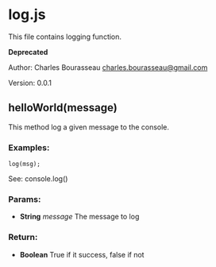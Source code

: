 

<!-- Start test/fixtures/tags.coffee -->

# log.js

This file contains logging function.

**Deprecated**

Author: Charles Bourasseau <charles.bourasseau@gmail.com>

Version: 0.0.1

## helloWorld(message)

This method log a given message to the console.
### Examples:

    log(msg);

See: console.log()

### Params: 

* **String** *message* The message to log

### Return:

* **Boolean** True if it success, false if not

<!-- End test/fixtures/tags.coffee -->

